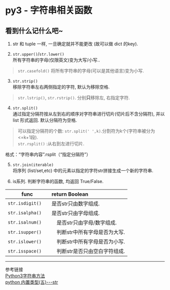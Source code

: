 # py3 - 字符串相关函数


看到什么记什么吧~
---
1. str 和 tuple 一样, 一旦确定就并不能更改 (故可以做 dict 的key).

2. `str.upper()`/`str.lower()`     
所有字符串的字母(仅限英文)变为大写/小写..
> `str.casefold()` 将所有字符串的字母(可以是其他语言)变为小写.

3. `str.strip()`   
 移除字符串左右两侧指定的字符, 默认为移除空格.   
> `str.lstrip()`, `str.rstrip()`. 分别**只**移除左, 右指定字符.  

4. `str.split()`      
通过指定分隔符按从左到右的顺序对字符串进行切片(切片后不含分隔符), 并以 list 形式返回. 默认分隔符为空格.   
> 可以指定分隔符的个数: `str.split(' ',k)`.分割符为k个(字符串被分为<=k+1段).  
>  `str.rsplit()` :从右到左进行切片.

格式：“字符串内容”.rsplit（“指定分隔符”）


5. `str.join(iterable)`  
将序列 (list/set,etc) 中的元素以指定的字符str拼接生成一个新的字符串.

6. is系列. 判断字符串的函数, 均返回 True/False.


|func| return Boolean |     
|----|:---------------|       
| `str.isdigit()` | 是否str只由数字组成. |   
| `str.isalpha()` | 是否str只由字母组成. |   
| `str.isalnum()` |　是否str只由字母/数字组成. |   
| `str.isupper()`　|　判断str中所有字母是否为大写. |    
| `str.islower()`　|　判断str中所有字母是否为小写. |   
| `str.isspace()`　|　判断str是否只由空白字符组成. |    

---
参考链接  
[Python3字符串方法](https://www.cnblogs.com/fyknight/p/7895894.html)    
[python 内置类型(五)---str](https://www.jianshu.com/p/e51ec57c50b6)